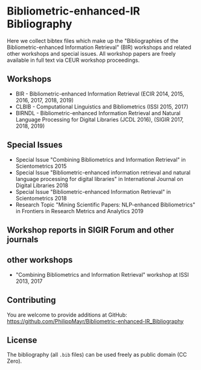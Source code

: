 # Bibliometric-enhanced-IR Bibliography
Here we collect bibtex files which make up the "Bibliographies of the Bibliometric-enhanced Information Retrieval" (BIR) workshops and related other workshops and special issues. 
All workshop papers are freely available in full text via CEUR workshop proceedings.

## Workshops

* BIR - Bibliometric-enhanced Information Retrieval (ECIR 2014, 2015, 2016, 2017, 2018, 2019)
* CLBIB - Computational Linguistics and Bibliometrics (ISSI 2015, 2017)
* BIRNDL - Bibliometric-enhanced Information Retrieval and Natural Language Processing for Digital Libraries (JCDL 2016), (SIGIR 2017, 2018, 2019)

## Special Issues

* Special Issue "Combining Bibliometrics and Information Retrieval" in Scientometrics 2015
* Special Issue "Bibliometric-enhanced information retrieval and natural language processing for digital libraries" in International Journal on Digital Libraries 2018
* Special Issue "Bibliometric-enhanced Information Retrieval" in Scientometrics 2018
* Research Topic "Mining Scientific Papers: NLP-enhanced Bibliometrics" in Frontiers in Research Metrics and Analytics 2019

## Workshop reports in SIGIR Forum and other journals

## other workshops
* "Combining Bibliometrics and Information Retrieval" workshop at ISSI 2013, 2017

## Contributing

You are welcome to provide additions at GitHub: <https://github.com/PhilippMayr/Bibliometric-enhanced-IR_Bibliography>

## License

The bibliography (all `.bib` files) can be used freely as public domain (CC Zero).
